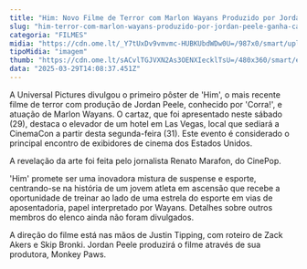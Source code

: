 ```yaml
---
title: "Him: Novo Filme de Terror com Marlon Wayans Produzido por Jordan Peele Apresenta Cartaz na CinemaCon"
slug: "him-terror-com-marlon-wayans-produzido-por-jordan-peele-ganha-cartaz"
categoria: "FILMES"
midia: "https://cdn.ome.lt/_Y7tUxDv9vmvmc-HUBKUbdWDw0U=/987x0/smart/uploads/conteudo/fotos/jordanpeele_8jvJlwN.jpg"
tipoMidia: "imagem"
thumb: "https://cdn.ome.lt/sACvlTGJVXN2As3OENXIecklTsU=/480x360/smart/extras/conteudos/jordanpeele_X9AxSjI.jpg"
data: "2025-03-29T14:08:37.451Z"
---
```


A Universal Pictures divulgou o primeiro pôster de 'Him', o mais recente filme de terror com produção de Jordan Peele, conhecido por 'Corra!', e atuação de Marlon Wayans. O cartaz, que foi apresentado neste sábado (29), destaca o elevador de um hotel em Las Vegas, local que sediará a CinemaCon a partir desta segunda-feira (31). Este evento é considerado o principal encontro de exibidores de cinema dos Estados Unidos.

A revelação da arte foi feita pelo jornalista Renato Marafon, do CinePop.

'Him' promete ser uma inovadora mistura de suspense e esporte, centrando-se na história de um jovem atleta em ascensão que recebe a oportunidade de treinar ao lado de uma estrela do esporte em vias de aposentadoria, papel interpretado por Wayans. Detalhes sobre outros membros do elenco ainda não foram divulgados.

A direção do filme está nas mãos de Justin Tipping, com roteiro de Zack Akers e Skip Bronki. Jordan Peele produzirá o filme através de sua produtora, Monkey Paws.